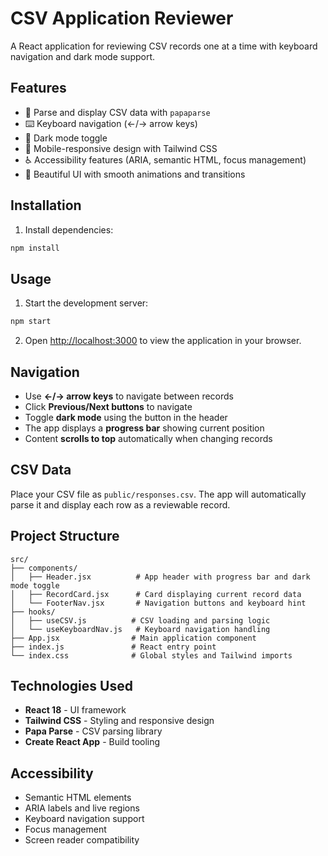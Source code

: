 # CSV Application Reviewer

A React application for reviewing CSV records one at a time with keyboard navigation and dark mode support.

## Features

- 📄 Parse and display CSV data with `papaparse`
- ⌨️ Keyboard navigation (←/→ arrow keys)
- 🌙 Dark mode toggle
- 📱 Mobile-responsive design with Tailwind CSS
- ♿ Accessibility features (ARIA, semantic HTML, focus management)
- 🎨 Beautiful UI with smooth animations and transitions

## Installation

1. Install dependencies:
```bash
npm install
```

## Usage

1. Start the development server:
```bash
npm start
```

2. Open [http://localhost:3000](http://localhost:3000) to view the application in your browser.

## Navigation

- Use **←/→ arrow keys** to navigate between records
- Click **Previous/Next buttons** to navigate
- Toggle **dark mode** using the button in the header
- The app displays a **progress bar** showing current position
- Content **scrolls to top** automatically when changing records

## CSV Data

Place your CSV file as `public/responses.csv`. The app will automatically parse it and display each row as a reviewable record.

## Project Structure

```
src/
├── components/
│   ├── Header.jsx          # App header with progress bar and dark mode toggle
│   ├── RecordCard.jsx      # Card displaying current record data
│   └── FooterNav.jsx       # Navigation buttons and keyboard hint
├── hooks/
│   ├── useCSV.js          # CSV loading and parsing logic
│   └── useKeyboardNav.js   # Keyboard navigation handling
├── App.jsx                # Main application component
├── index.js               # React entry point
└── index.css              # Global styles and Tailwind imports
```

## Technologies Used

- **React 18** - UI framework
- **Tailwind CSS** - Styling and responsive design
- **Papa Parse** - CSV parsing library
- **Create React App** - Build tooling

## Accessibility

- Semantic HTML elements
- ARIA labels and live regions
- Keyboard navigation support
- Focus management
- Screen reader compatibility 